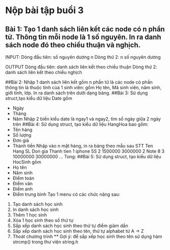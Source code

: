 # Nộp bài tập buổi 3
## Bài 1: Tạo 1 danh sách liên kết các node có n phần tử. Thông tin mỗi node là 1 số nguyên. In ra danh sách node đó theo chiều thuận và nghịch.
INPUT:
Dòng đầu tiên: số nguyên dương n
Dòng thứ 2: n số nguyên dương

OUTPUT
Dòng đầu tiên: danh sách liên kết theo chiều thuận
Dòng thứ 2: danh sách liên kết theo chiều nghịch

##Bài 2: Nhập 1 danh sách liên kết gồm n phần tử là các node có phần thông tin là thuộc tính của 1 sinh viên: gồm Họ tên, Mã sinh viên, năm sinh, giới tính, lớp. In ra danh sách trên dưới dạng bảng.
##Bài 3: Sử dụng struct,tạo kiểu dữ liệu Date gồm
- Ngày
- Tháng
- Năm
Nhập 2 biến kiểu date là ngay1 và ngay2, tìm số ngày giữa 2 ngày trên
##Bài 4: Sử dụng struct, tạo kiểu dữ liệu HangHoa bao gồm:
- Tên hàng
- Số lượng
- Đơn giá
- Thành tiền
Nhập vào n mặt hàng, in ra bảng theo mẫu sau
STT   Ten Hang              SL    Don gia         Thanh tien
1        iphone 5S             2      1500000        3000000
2        Note 8                   3      10000000      30000000
...
Tong: 
##Bài 5: Sử dụng struct, tạo kiểu dữ liệu HocSinh gồm
- Họ tên
- Năm sinh
- Điểm toán
- Điểm văn
- Điểm anh
- Điểm trung bình
Tạo 1 menu có các chức năng sau:
1. Tạo danh sách học sinh
2. In danh sách học sinh
3. Thêm 1 học sinh
4. Xóa 1 học sinh theo số thứ tự
5. Sắp xếp danh sách học sinh theo thứ tự điểm giảm dần
6. Sắp xếp danh sách học sinh theo tên, thứ tự alphabet từ A -> Z
0. Thoát chương trình
** Gợi ý: để sắp xếp học sinh theo tên sử dụng hàm strcmp() trong thư viện string.h